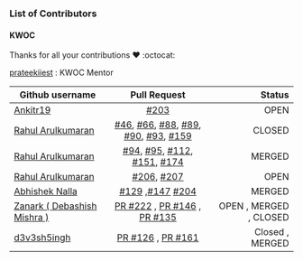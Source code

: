 ### List of Contributors

#### KWOC

Thanks for all your contributions :heart: :octocat:


[prateekiiest](https://github.com/prateekiiest) : KWOC Mentor


| Github username      | Pull Request           | Status  |
| ------------- |:-------------:| -----:|
|[Ankitr19](https://github.com/Ankitr19)| [#203](https://github.com/codeIIEST/Algorithms/pull/203) |OPEN|
|[Rahul Arulkumaran](https://github.com/rahulkumaran)| [#46](https://github.com/codeIIEST/Algorithms/pull/46), [#66](https://github.com/codeIIEST/Algorithms/pull/66), [#88](https://github.com/codeIIEST/Algorithms/pull/88), [#89](https://github.com/codeIIEST/Algorithms/pull/89), [#90](https://github.com/codeIIEST/Algorithms/pull/90), [#93](https://github.com/codeIIEST/Algorithms/pull/93), [#159](https://github.com/codeIIEST/Algorithms/pull/159) | CLOSED |
|[Rahul Arulkumaran](https://github.com/rahulkumaran)| [#94](https://github.com/codeIIEST/Algorithms/pull/94), [#95](https://github.com/codeIIEST/Algorithms/pull/95), [#112](https://github.com/codeIIEST/Algorithms/pull/112), [#151](https://github.com/codeIIEST/Algorithms/pull/151), [#174](https://github.com/codeIIEST/Algorithms/pull/174) | MERGED |
|[Rahul Arulkumaran](https://github.com/rahulkumaran)| [#206](https://github.com/codeIIEST/Algorithms/pull/206), [#207](https://github.com/codeIIEST/Algorithms/pull/207) | OPEN |
|[Abhishek Nalla](https://github.com/abhisheknalla)| [#129](https://github.com/codeIIEST/Algorithms/pull/129) ,[#147](https://github.com/codeIIEST/Algorithms/pull/147) [#204](https://github.com/codeIIEST/Algorithms/pull/204)| MERGED |
| [Zanark ( Debashish Mishra )](https://github.com/Zanark) | [PR #222](https://github.com/codeIIEST/Algorithms/pull/222) , [PR #146](https://github.com/codeIIEST/Algorithms/pull/146) , [PR #135](https://github.com/codeIIEST/Algorithms/pull/135) | OPEN , MERGED , CLOSED|
| [d3v3sh5ingh](https://github.com/D3v3sh5ingh) | [PR #126](https://github.com/codeIIEST/Algorithms/pull/126) , [PR #161](https://github.com/codeIIEST/Algorithms/pull/161) | Closed , MERGED|
